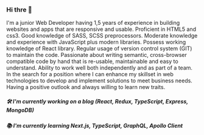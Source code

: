   ### Hi thre 👋
  
I'm a junior Web Developer having 1,5 years of experience in building websites and apps that are responsive and usable. Proficient in HTML5 and css3. Good knowledge of SASS, SCSS preprocessors. Moderate knowledge and experience with JavaScript plus modern libraries. Possess working knowledge of React library.
Regular usage of version control system (GIT) to maintain the code. Passionate about writing semantic, cross-browser compatible code by hand that is re-usable, maintainable and easy to understand. Ability to work well both independently and as part of a team.
In the search for a position where I can enhance my skillset in web technologies to develop and implement solutions to meet business needs. Having a positive outlook and always willing to learn new traits. 
##### 🛠 I'm currently working on a blog (React, Redux, TypeScript, Express, MongoDB)
##### 📚 I'm currently learning Next.js, TypeScript, GraphQL, Apollo Client
